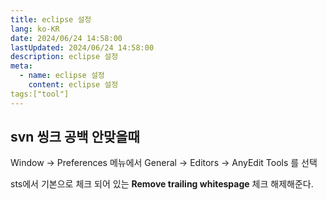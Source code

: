 ```yaml
---
title: eclipse 설정
lang: ko-KR
date: 2024/06/24 14:58:00
lastUpdated: 2024/06/24 14:58:00
description: eclipse 설정
meta:
  - name: eclipse 설정
    content: eclipse 설정
tags:["tool"]
---
```


## svn 씽크 공백 안맞을때

Window -> Preferences 메뉴에서 General -> Editors -> AnyEdit Tools 를 선택

sts에서 기본으로 체크 되어 있는  **Remove trailing whitespage**  체크 해제해준다.

<!--stackedit_data:
eyJoaXN0b3J5IjpbLTQwMTAwNzg3MF19
-->